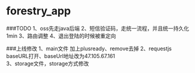 # forestry_app

###TODO
1、oss先走java后端
2、短信验证码，走统一流程，并且统一持久化1min
3、路由调整
4、退出登陆的时候被重定向

###上线修改
1、main文件 加上plusready、remove去掉
2、requestjs baseURL打开、baseUrl地址改为47.105.67.161  
3、storage文件，storage方式修改